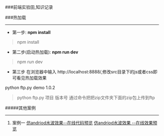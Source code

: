 ###前端实验田,知识记录



###热加载
***
- 第一步: **npm install**
> npm install


- 第二步(启动热加载): **npm run dev**
> npm run dev


- 第三步 在浏览器中输入 http://localhost:8888/,修改src目录下的js或者css即可看见热加载效果


python ftp.py demo  1.0.2
> python ftp.py 项目 版本号
> 通过命令把把zip文件夹下面的zip包上传到ftp



#####其他案例
***
1.  案例一
 [仿andriod水波效果--在线代码预览](https://github.com/zhenghuahou/test/blob/dev/demo/ripple.html "悬停显示")
[仿andriod水波效果 --在线效果预览](http://htmlpreview.github.io/?https://github.com/zhenghuahou/test/blob/dev/demo/ripple.html "悬停显示")